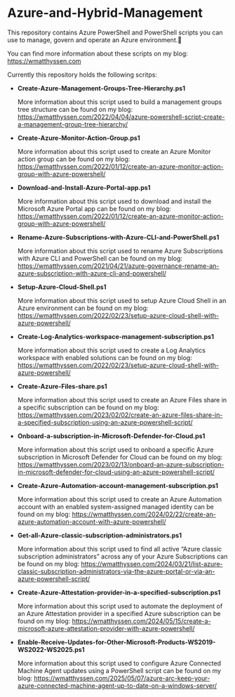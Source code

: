 # Azure-and-Hybrid-Management
This repository contains Azure PowerShell and PowerShell scripts you can use to manage, govern and operate an Azure environment.🚀

You can find more information about these scripts on my blog: https://wmatthyssen.com

Currently this repository holds the following scritps:

- **Create-Azure-Management-Groups-Tree-Hierarchy.ps1**

  More information about this script used to build a management groups tree structure can be found on my blog: https://wmatthyssen.com/2022/04/04/azure-powershell-script-create-a-management-group-tree-hierarchy/

- **Create-Azure-Monitor-Action-Group.ps1**

  More information about this script used to create an Azure Monitor action group can be found on my blog: https://wmatthyssen.com/2022/01/12/create-an-azure-monitor-action-group-with-azure-powershell/
  
- **Download-and-Install-Azure-Portal-app.ps1**

  More information about this script used to download and install the Microsoft Azure Portal app can be found on my blog: https://wmatthyssen.com/2022/01/12/create-an-azure-monitor-action-group-with-azure-powershell/

- **Rename-Azure-Subscriptions-with-Azure-CLI-and-PowerShell.ps1**

  More information about this script used to rename Azure Subscriptions with Azure CLI and PowerShell can be found on my blog: https://wmatthyssen.com/2021/04/21/azure-governance-rename-an-azure-subscription-with-azure-cli-and-powershell/

- **Setup-Azure-Cloud-Shell.ps1**

  More information about this script used to setup Azure Cloud Shell in an Azure environment can be found on my blog: https://wmatthyssen.com/2022/02/23/setup-azure-cloud-shell-with-azure-powershell/ 
  
 - **Create-Log-Analytics-workspace-management-subscription.ps1**

   More information about this script used to create a Log Analytics workspace with enabled solutions can be found on my blog:  https://wmatthyssen.com/2022/02/23/setup-azure-cloud-shell-with-azure-powershell/
   
 - **Create-Azure-Files-share.ps1**

   More information about this script used to create an Azure Files share in a specific subscription can be found on my blog: https://wmatthyssen.com/2023/02/02/create-an-azure-files-share-in-a-specified-subscription-using-an-azure-powershell-script/

 - **Onboard-a-subscription-in-Microsoft-Defender-for-Cloud.ps1**

   More information about this script used to onboard a specific Azure subscription in Microsoft Defender for Cloud can be found on my blog: https://wmatthyssen.com/2023/02/13/onboard-an-azure-subscription-in-microsoft-defender-for-cloud-using-an-azure-powershell-script/

- **Create-Azure-Automation-account-management-subscription.ps1**

   More information about this script used to create an Azure Automation account with an enabled system-assigned managed identity can be found on my blog: https://wmatthyssen.com/2024/02/22/create-an-azure-automation-account-with-azure-powershell/
   
- **Get-all-Azure-classic-subscription-administrators.ps1**
    
    More information about this script used to find all active “Azure classic subscription administrators” across any of your Azure Subscriptions can be found on my blog: https://wmatthyssen.com/2024/03/21/list-azure-classic-subscription-administrators-via-the-azure-portal-or-via-an-azure-powershell-script/

- **Create-Azure-Attestation-provider-in-a-specified-subscription.ps1**
    
    More information about this script used to automate the deployment of an Azure Attestation provider in a specified Azure subscription can be found on my blog: https://wmatthyssen.com/2024/05/15/create-a-microsoft-azure-attestation-provider-with-azure-powershell/

- **Enable-Receive-Updates-for-Other-Microsoft-Products-WS2019-WS2022-WS2025.ps1**
    
    More information about this script used to configure Azure Connected Machine Agent updates using a PowerShell script can be found on my blog: https://wmatthyssen.com/2025/05/07/azure-arc-keep-your-azure-connected-machine-agent-up-to-date-on-a-windows-server/ 
   
